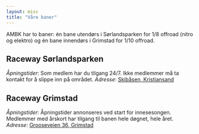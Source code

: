 ```yaml
---
layout: misc
title: "Våre baner"
---
```


AMBK har to baner: én bane utendørs i Sørlandsparken for 1/8 offroad (nitro og elektro) og én bane innendørs i Grimstad for 1/10 offroad. 

## Raceway Sørlandsparken

*Åpningstider*: Som medlem har du tilgang 24/7. Ikke medlemmer må ta kontakt for å slippe inn på området. 
*Adresse*: [Skibåsen, Kristiansand](https://goo.gl/maps/7eAzdqSgQB5dEna26)

## Raceway Grimstad

*Åpningstider*: Åpningstider annonseres ved start for innesesongen. Medlemmer med årskort har tilgang til banen hele døgnet, hele året. 
*Adresse*: [Grooseveien 36, Grimstad](https://goo.gl/maps/SQmZ35kjWCsanPeq9)
